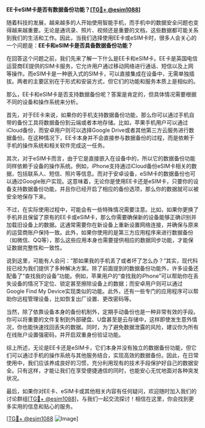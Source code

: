 **EE卡eSIM卡是否有数据备份功能？[[TG💪+ @esim1088](https://t.me/s/esim1088)]**

随着科技的发展，越来越多的人开始使用智能手机，而手机中的数据安全问题也变得越来越重要。无论是通讯录、照片、视频还是重要的文档，这些数据都可能关系到我们的生活和工作。因此，当我们选择使用EE卡或eSIM卡时，很多人会关心的一个问题是：**EE卡和eSIM卡是否具备数据备份功能？**

在回答这个问题之前，我们先来了解一下什么是EE卡和eSIM卡。EE卡是英国电信运营商EE提供的SIM卡服务，它允许用户通过移动网络进行通话、短信以及上网等操作。而eSIM卡是一种嵌入式的SIM卡，可以直接集成在设备中，无需单独插拔。两者的主要区别在于形式和安装方式，但它们的功能和服务本质上是相似的。

那么，EE卡和eSIM卡是否支持数据备份呢？答案是肯定的，但具体情况需要根据不同的设备和操作系统来分析。

首先，对于EE卡来说，如果你的手机支持数据备份功能，那么你可以通过手机自带的备份工具将数据备份到云端或者本地存储。比如，苹果手机用户可以通过iCloud备份，而安卓用户则可以选择Google Drive或者其他第三方云服务进行数据备份。在这种情况下，EE卡本身并不会直接参与数据备份的过程，而是依赖于手机的操作系统和相关软件完成这一任务。

其次，对于eSIM卡而言，由于它是直接嵌入在设备中的，所以它的数据备份功能同样依赖于设备的操作系统。例如，iPhone支持通过iCloud备份eSIM卡相关的数据，包括联系人、短信、照片等信息。而对于安卓设备，eSIM卡的数据备份也可以通过Google账户实现。这意味着，无论你是使用EE卡还是eSIM卡，只要你的设备支持数据备份功能，并且你已经开启了相应的备份选项，那么你的数据就可以被安全地保存下来。

不过，在实际使用过程中，可能会有一些特殊情况需要注意。比如，如果你更换了手机并且保留了原有的EE卡或eSIM卡，那么你需要确保新的设备能够正确识别并加载旧设备上的数据。这通常需要你在新设备上重新设置网络连接，并确保与原来的运营商账户保持一致。此外，如果你使用的是第三方应用程序来进行数据备份（如微信、QQ等），那么这些应用本身也需要提供相应的数据同步功能，才能保证数据完整性和一致性。

说到这里，可能有人会问：“那如果我的手机丢了或者坏了怎么办？”其实，现代科技已经为我们提供了多种解决方案。除了前面提到的数据备份功能外，许多设备还配备了“查找我的设备”功能。例如，苹果用户的“查找我的iPhone”可以帮助你在丢失设备的情况下定位、锁定甚至擦除设备上的数据；而安卓用户则可以通过Google Find My Device实现类似的功能。此外，还有一些专门的应用程序可以帮助你远程管理设备，比如恢复出厂设置、更改密码等。

当然，除了依靠设备本身的备份机制外，定期手动备份也是一种非常有效的手段。你可以将重要的文件复制到外部硬盘、U盘甚至是云存储中，这样即使发生意外情况，你也能快速找回丢失的数据。同时，为了避免数据泄露的风险，建议你为所有在线账户设置强密码，并开启双重身份验证功能。

综上所述，无论是EE卡还是eSIM卡，它们本身并没有独立的数据备份功能，但它们可以通过手机的操作系统与其他服务结合，实现高效的数据备份。因此，在日常使用中，我们应该养成良好的习惯，充分利用现有的技术手段保护好自己的数据安全。只有这样，才能让我们在享受便捷通信的同时，也能安心无忧地面对各种突发状况。

最后，如果你对EE卡、eSIM卡或其他相关内容有任何疑问，欢迎随时加入我们的讨论群组[[TG💪+ @esim1088](https://t.me/s/esim1088)]，与我们一起交流探讨！相信在这里，你会找到更多实用的信息和贴心的服务。

[[TG💪+ @esim1088](https://t.me/s/esim1088) ![Image](https://i.postimg.cc/4NQfJmqS/Snipaste-2025-05-13-00-14-12.png)]